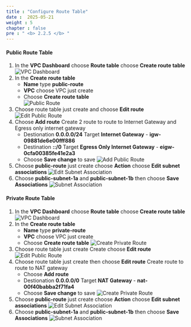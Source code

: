 ```yaml
---
title : "Configure Route Table"
date :  2025-05-21 
weight : 5
chapter : false
pre : " <b> 2.2.5 </b> "
---
```


#### Public Route Table
1. In the **VPC Dashboard** choose **Route table** choose **Create route table**
    ![VPC Dashboard](/images/2-Setup-Resource/2.2-CreateVPC/2.2.5-RouteTable/0001-VPCdashboard.png)
2. In the **Create route table**
    - **Name** type **public-route**
    - **VPC** choose VPC just create
    - Choose **Create route table**  
    ![Public Route](/images/2-Setup-Resource/2.2-CreateVPC/2.2.5-RouteTable/0002-CreatePublicRoute.png)
3. Choose route table just create and choose **Edit route**
    ![Edit Public Route](/images/2-Setup-Resource/2.2-CreateVPC/2.2.5-RouteTable/0003-EditPublicRoute.png)
4. Choose **Add route**
Create 2 route to route to Internet Gateway and Egress only internet gateway
    - Destionation **0.0.0.0/24** Target **Internet Gateway** - **igw-09881de6e00fff886**
    - Destination **::/0** Target **Egress Only Internet Gateway** - **eigw-0cfa00385fe41e2a3**
    - Choose **Save change** to save
    ![Add Public Route](/images/2-Setup-Resource/2.2-CreateVPC/2.2.5-RouteTable/0004-PublicRoute.png)
5. Choose **public-route** just create choose **Action** choose **Edit subnet associations**
    ![Edit Subnet Association](/images/2-Setup-Resource/2.2-CreateVPC/2.2.5-RouteTable/0005-EditSubnetAssociation.png)
6. Choose **public-subnet-1a** and **public-subnet-1b** then choose **Save Associations**
    ![Subnet Association](/images/2-Setup-Resource/2.2-CreateVPC/2.2.5-RouteTable/0006-SubnetAssociation.png)

#### Private Route Table 
1. In the **VPC Dashboard** choose **Route table** choose **Create route table**
    ![VPC Dashboard](/images/2-Setup-Resource/2.2-CreateVPC/2.2.5-RouteTable/0007-VPCDashboard.png)
2. In the **Create route table**
    - **Name** type **private-route**
    - **VPC** choose VPC just create
    - Choose **Create route table**
    ![Create Private Route](/images/2-Setup-Resource/2.2-CreateVPC/2.2.5-RouteTable/0008-CreatePrivateRoute.png)
3. Choose route table just create Create choose **Edit route**
    ![Edit Public Route](/images/2-Setup-Resource/2.2-CreateVPC/2.2.5-RouteTable/0009-CreatePrivateRoute.png)    
4. Choose route table just create then choose **Edit route**
Create route to route to NAT gateway
    - Choose **Add route**
    - Destionation **0.0.0.0/0** Target **NAT Gateway** - **nat-00f40babba2f71fa4**
    - Choose **Save change** to save
    ![Create Private Route](/images/2-Setup-Resource/2.2-CreateVPC/2.2.5-RouteTable/0010-PrivateRoute.png)
1. Choose **public-route** just create choose **Action** choose **Edit subnet associations**
    ![Edit Subnet Association](/images/2-Setup-Resource/2.2-CreateVPC/2.2.5-RouteTable/0011-SubnetAssociation.png)
2. Choose **public-subnet-1a** and **public-subnet-1b** then choose **Save Associations**
    ![Subnet Association](/images/2-Setup-Resource/2.2-CreateVPC/2.2.5-RouteTable/0012-PrivateRouteAssociation.png)